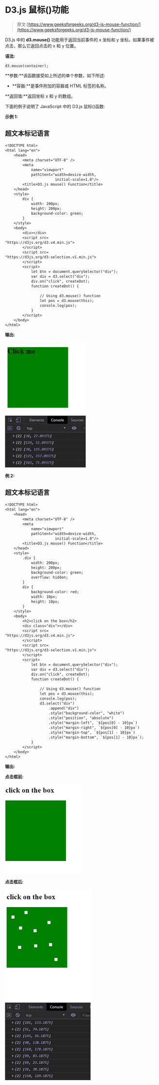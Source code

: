 # D3.js 鼠标()功能

> 原文:[https://www.geeksforgeeks.org/d3-js-mouse-function/](https://www.geeksforgeeks.org/d3-js-mouse-function/)

D3.js 中的 **d3.mouse()** 功能用于返回当前事件的 x 坐标和 y 坐标。如果事件被点击，那么它返回点击的 x 和 y 位置。

**语法:**

```
d3.mouse(container);

```

**参数:**该函数接受如上所述的单个参数，如下所述:

*   **容器:**是事件附加的容器或 HTML 标签的名称。

**返回值:**返回坐标 x 和 y 的数组。

下面的例子说明了 JavaScript 中的 D3.js 鼠标()函数:

**示例 1:**

## 超文本标记语言

```
<!DOCTYPE html>
<html lang="en">
    <head>
        <meta charset="UTF-8" />
        <meta
            name="viewport"
            path1tent="width=device-width, 
                       initial-scale=1.0"/>
        <title>D3.js mouse() Function</title>
    </head>
    <style>
        div {
            width: 200px;
            height: 200px;
            background-color: green;
        }
    </style>
    <body>
        <div></div>
        <script src=
"https://d3js.org/d3.v4.min.js">
        </script>
        <script src=
"https://d3js.org/d3-selection.v1.min.js">
        </script>
        <script>
            let btn = document.querySelector("div");
            var div = d3.select("div");
            div.on("click", createDot);
            function createDot() {

                // Using d3.mouse() function
                let pos = d3.mouse(this);
                console.log(pos);
            }
        </script>
    </body>
</html>
```

**输出:**

![](img/85371d2be82f8c94165283c58264ad16.png)

**例 2:**

## 超文本标记语言

```
<!DOCTYPE html>
<html lang="en">
    <head>
        <meta charset="UTF-8" />
        <meta
            name="viewport"
            path1tent="width=device-width, 
                       initial-scale=1.0"/>
        <title>D3.js mouse() Function</title>
    </head>
    <style>
        .div {
            width: 200px;
            height: 200px;
            background-color: green;
            overflow: hidden;
        }
        div {
            background-color: red;
            width: 10px;
            height: 10px;
        }
    </style>
    <body>
        <h2>click on the box</h2>
        <div class="div"></div>
        <script src=
"https://d3js.org/d3.v4.min.js">
        </script>
        <script src=
"https://d3js.org/d3-selection.v1.min.js">
        </script>
        <script>
            let btn = document.querySelector("div");
            var div = d3.select("div");
            div.on("click", createDot);
            function createDot() {

                // Using d3.mouse() function
                let pos = d3.mouse(this);
                console.log(pos);
                d3.select("div")
                    .append("div")
                    .style("background-color", "white")
                    .style("position", "absolute")
                    .style("margin-left", `${pos[0] - 10}px`)
                    .style("margin-right", `${pos[0] - 10}px`)
                    .style("margin-top", `${pos[1] - 10}px`)
                    .style("margin-bottom", `${pos[1] - 10}px`);
            }
        </script>
    </body>
</html>
```

**输出:**

**点击框前:**

![](img/da0a2a8896ffa84d011c2640ff77898d.png)

**点击框后:**

![](img/cc4b50339c48316ae986a8b613e6454e.png)